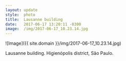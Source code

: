 ```yaml
---
layout: update
style:  photo
title:  Lausanne building
date:   2017-06-17 13:20:11 -0300
image:  /img/2017-06-17_10.23.14.jpg
---
```


![Image]({{ site.domain }}/img/2017-06-17_10.23.14.jpg)

Lausanne building. Higienópolis district, São Paulo.